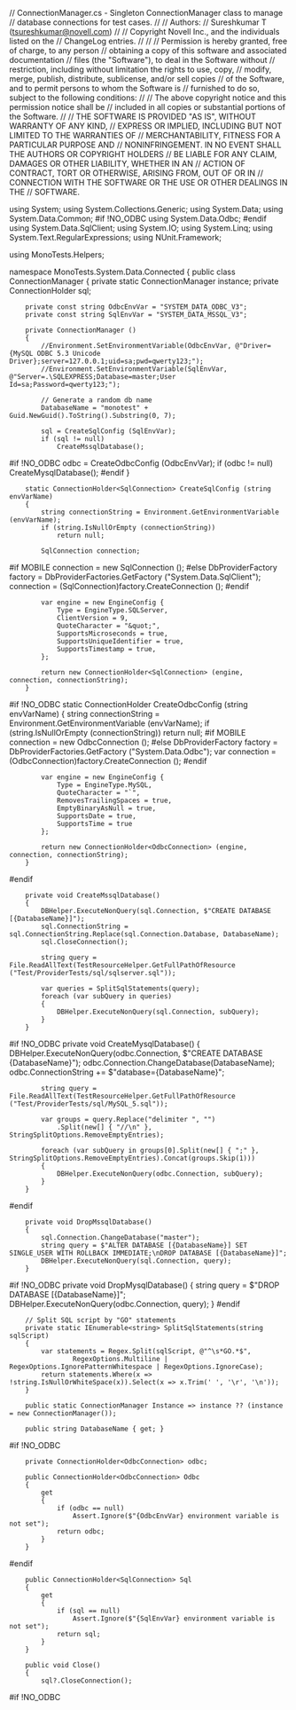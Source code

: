 // ConnectionManager.cs - Singleton ConnectionManager class to manage
// database connections for test cases.
//
// Authors:
//      Sureshkumar T (tsureshkumar@novell.com)
// 
// Copyright Novell Inc., and the individuals listed on the
// ChangeLog entries.
//
//
// Permission is hereby granted, free of charge, to any person
// obtaining a copy of this software and associated documentation
// files (the "Software"), to deal in the Software without
// restriction, including without limitation the rights to use, copy,
// modify, merge, publish, distribute, sublicense, and/or sell copies
// of the Software, and to permit persons to whom the Software is
// furnished to do so, subject to the following conditions:
//
// The above copyright notice and this permission notice shall be
// included in all copies or substantial portions of the Software.
//
// THE SOFTWARE IS PROVIDED "AS IS", WITHOUT WARRANTY OF ANY KIND,
// EXPRESS OR IMPLIED, INCLUDING BUT NOT LIMITED TO THE WARRANTIES OF
// MERCHANTABILITY, FITNESS FOR A PARTICULAR PURPOSE AND
// NONINFRINGEMENT. IN NO EVENT SHALL THE AUTHORS OR COPYRIGHT HOLDERS
// BE LIABLE FOR ANY CLAIM, DAMAGES OR OTHER LIABILITY, WHETHER IN AN
// ACTION OF CONTRACT, TORT OR OTHERWISE, ARISING FROM, OUT OF OR IN
// CONNECTION WITH THE SOFTWARE OR THE USE OR OTHER DEALINGS IN THE
// SOFTWARE.

using System;
using System.Collections.Generic;
using System.Data;
using System.Data.Common;
#if !NO_ODBC
using System.Data.Odbc;
#endif
using System.Data.SqlClient;
using System.IO;
using System.Linq;
using System.Text.RegularExpressions;
using NUnit.Framework;

using MonoTests.Helpers;

namespace MonoTests.System.Data.Connected
{
	public class ConnectionManager
	{
		private static ConnectionManager instance;
		private ConnectionHolder<SqlConnection> sql;

		private const string OdbcEnvVar = "SYSTEM_DATA_ODBC_V3";
		private const string SqlEnvVar = "SYSTEM_DATA_MSSQL_V3";

		private ConnectionManager ()
		{
			//Environment.SetEnvironmentVariable(OdbcEnvVar, @"Driver={MySQL ODBC 5.3 Unicode Driver};server=127.0.0.1;uid=sa;pwd=qwerty123;");
			//Environment.SetEnvironmentVariable(SqlEnvVar, @"Server=.\SQLEXPRESS;Database=master;User Id=sa;Password=qwerty123;");

			// Generate a random db name
			DatabaseName = "monotest" + Guid.NewGuid().ToString().Substring(0, 7);

			sql = CreateSqlConfig (SqlEnvVar);
			if (sql != null)
				CreateMssqlDatabase();
			
#if !NO_ODBC
			odbc = CreateOdbcConfig (OdbcEnvVar);
			if (odbc != null)
				CreateMysqlDatabase();
#endif
		}

		static ConnectionHolder<SqlConnection> CreateSqlConfig (string envVarName)
		{
			string connectionString = Environment.GetEnvironmentVariable (envVarName);
			if (string.IsNullOrEmpty (connectionString))
				return null;

			SqlConnection connection;
#if MOBILE
			connection = new SqlConnection ();
#else
			DbProviderFactory factory = DbProviderFactories.GetFactory ("System.Data.SqlClient");
			connection = (SqlConnection)factory.CreateConnection ();
#endif

			var engine = new EngineConfig {
				Type = EngineType.SQLServer,
				ClientVersion = 9,
				QuoteCharacter = "&quot;",
				SupportsMicroseconds = true,
				SupportsUniqueIdentifier = true,
				SupportsTimestamp = true,
			};

			return new ConnectionHolder<SqlConnection> (engine, connection, connectionString);
		}

#if !NO_ODBC
		static ConnectionHolder<OdbcConnection> CreateOdbcConfig (string envVarName)
		{
			string connectionString = Environment.GetEnvironmentVariable (envVarName);
			if (string.IsNullOrEmpty (connectionString))
				return null;
#if MOBILE
			connection = new OdbcConnection ();
#else
			DbProviderFactory factory = DbProviderFactories.GetFactory ("System.Data.Odbc");
			var connection = (OdbcConnection)factory.CreateConnection ();
#endif

			var engine = new EngineConfig {
				Type = EngineType.MySQL,
				QuoteCharacter = "`",
				RemovesTrailingSpaces = true,
				EmptyBinaryAsNull = true,
				SupportsDate = true,
				SupportsTime = true
			};

			return new ConnectionHolder<OdbcConnection> (engine, connection, connectionString);
		}
#endif

		private void CreateMssqlDatabase()
		{
			DBHelper.ExecuteNonQuery(sql.Connection, $"CREATE DATABASE [{DatabaseName}]");
			sql.ConnectionString = sql.ConnectionString.Replace(sql.Connection.Database, DatabaseName);
			sql.CloseConnection();

			string query = File.ReadAllText(TestResourceHelper.GetFullPathOfResource ("Test/ProviderTests/sql/sqlserver.sql"));

			var queries = SplitSqlStatements(query);
			foreach (var subQuery in queries)
			{
				DBHelper.ExecuteNonQuery(sql.Connection, subQuery);
			}
		}

#if !NO_ODBC
		private void CreateMysqlDatabase()
		{
			DBHelper.ExecuteNonQuery(odbc.Connection, $"CREATE DATABASE {DatabaseName}");
			odbc.Connection.ChangeDatabase(DatabaseName);
			odbc.ConnectionString += $"database={DatabaseName}";

			string query = File.ReadAllText(TestResourceHelper.GetFullPathOfResource ("Test/ProviderTests/sql/MySQL_5.sql"));

			var groups = query.Replace("delimiter ", "")
				.Split(new[] { "//\n" }, StringSplitOptions.RemoveEmptyEntries);

			foreach (var subQuery in groups[0].Split(new[] { ";" }, StringSplitOptions.RemoveEmptyEntries).Concat(groups.Skip(1)))
			{
				DBHelper.ExecuteNonQuery(odbc.Connection, subQuery);
			}
		}
#endif

		private void DropMssqlDatabase()
		{
			sql.Connection.ChangeDatabase("master");
			string query = $"ALTER DATABASE [{DatabaseName}] SET SINGLE_USER WITH ROLLBACK IMMEDIATE;\nDROP DATABASE [{DatabaseName}]";
			DBHelper.ExecuteNonQuery(sql.Connection, query);
		}

#if !NO_ODBC
		private void DropMysqlDatabase()
		{
			string query = $"DROP DATABASE [{DatabaseName}]";
			DBHelper.ExecuteNonQuery(odbc.Connection, query);
		}
#endif

		// Split SQL script by "GO" statements
		private static IEnumerable<string> SplitSqlStatements(string sqlScript)
		{
			var statements = Regex.Split(sqlScript,	@"^\s*GO.*$",
					RegexOptions.Multiline | RegexOptions.IgnorePatternWhitespace | RegexOptions.IgnoreCase);
			return statements.Where(x => !string.IsNullOrWhiteSpace(x)).Select(x => x.Trim(' ', '\r', '\n'));
		}

		public static ConnectionManager Instance => instance ?? (instance = new ConnectionManager());

		public string DatabaseName { get; }

#if !NO_ODBC

		private ConnectionHolder<OdbcConnection> odbc;

		public ConnectionHolder<OdbcConnection> Odbc
		{
			get
			{
				if (odbc == null)
					Assert.Ignore($"{OdbcEnvVar} environment variable is not set");
				return odbc;
			}
		}
#endif

		public ConnectionHolder<SqlConnection> Sql
		{
			get
			{
				if (sql == null)
					Assert.Ignore($"{SqlEnvVar} environment variable is not set");
				return sql;
			}
		}

		public void Close()
		{
			sql?.CloseConnection();
#if !NO_ODBC		